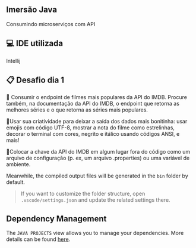 ## Imersão Java

Consumindo microserviços com API

## 💻 IDE utilizada

Intellij

## 📋 Desafio dia 1

🔩 Consumir o endpoint de filmes mais populares da API do IMDB. Procure também, na documentação da API do IMDB, o endpoint que retorna as melhores séries e o que retorna as séries mais populares.

🔩Usar sua criatividade para deixar a saída dos dados mais bonitinha: usar emojis com código UTF-8, mostrar a nota do filme como estrelinhas, decorar o terminal com cores, negrito e itálico usando códigos ANSI, e mais!

🔩Colocar a chave da API do IMDB em algum lugar fora do código como um arquivo de configuração (p. ex, um arquivo .properties) ou uma variável de ambiente.

Meanwhile, the compiled output files will be generated in the `bin` folder by default.

> If you want to customize the folder structure, open `.vscode/settings.json` and update the related settings there.

## Dependency Management

The `JAVA PROJECTS` view allows you to manage your dependencies. More details can be found [here](https://github.com/microsoft/vscode-java-dependency#manage-dependencies).
